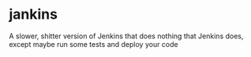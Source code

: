 # jankins
A slower, shitter version of Jenkins that does nothing that Jenkins does, except maybe run some tests and deploy your code
